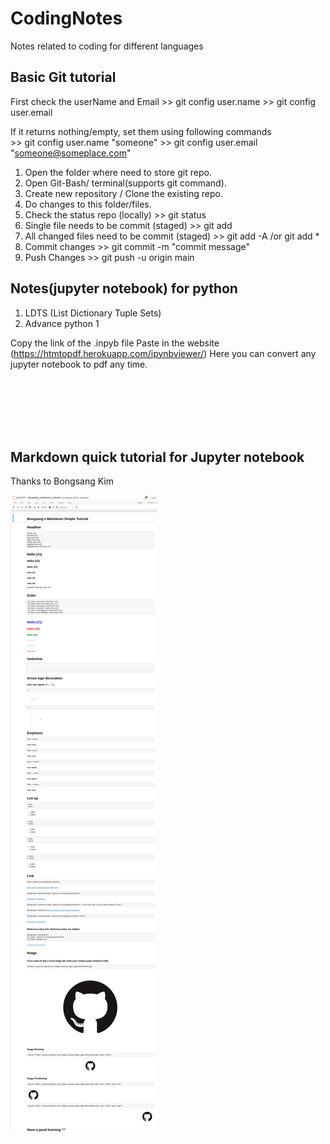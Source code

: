 # CodingNotes
Notes related to coding for different languages

## Basic Git tutorial
First check the userName and Email
        >> git config user.name
        >> git config user.email

If it returns nothing/empty, set them using following commands        
        >> git config user.name "someone"
        >> git config user.email "someone@someplace.com"

1. Open the folder where need to store git repo.
2. Open Git-Bash/ terminal(supports git command).
3. Create new repository / Clone the existing repo.
4. Do changes to this folder/files.
5. Check the status repo (locally)
        >> git status
6. Single file needs to be commit (staged)
        >> git add <file>
7. All changed files need to be commit (staged)
        >> git add -A  /or  git add *
8. Commit changes
        >> git commit -m "commit message"
9. Push Changes
        >> git push -u origin main

## Notes(jupyter notebook) for python
1. LDTS (List Dictionary Tuple Sets)
2. Advance python 1

 Copy the link of the .inpyb file
 Paste in the website (https://htmtopdf.herokuapp.com/ipynbviewer/)
 Here you can convert any jupyter notebook to pdf any time.
 
 
 
 
 
 
 
 
 
 <br/>
 <br/>
 <br/>
 <br/>
 <br/>
 
 ## Markdown quick tutorial for Jupyter notebook
 Thanks to Bongsang Kim
 
 ![Jupyter Notebook Markdown Notes](Jupyter%20Notebook%20Markdown%20notes.png)
 
 
